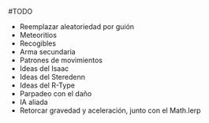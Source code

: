 #TODO

- Reemplazar aleatoriedad por guión
- Meteoritios
- Recogibles
- Arma secundaria
- Patrones de movimientos
- Ideas del Isaac
- Ideas del Steredenn
- Ideas del R-Type
- Parpadeo con el daño
- IA aliada
- Retorcar gravedad y aceleración, junto con el Math.lerp
